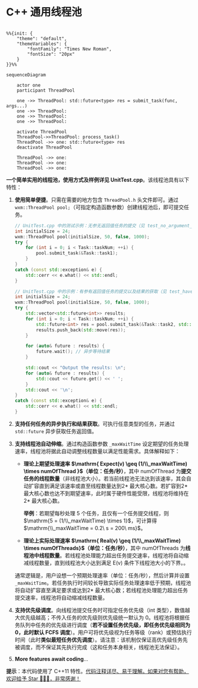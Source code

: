 # C++ 通用线程池

```mermaid

%%{init: {
    "theme": "default",
    "themeVariables": {
        "fontFamily": "Times New Roman",
        "fontSize": "20px"
    }
}}%%

sequenceDiagram
    
    actor one
    participant ThreadPool

    one ->> ThreadPool: std::future<type> res = submit_task(func, args...)
    one ->> ThreadPool:
    one ->> ThreadPool:
    one ->> ThreadPool:

    activate ThreadPool
    ThreadPool->>ThreadPool: process_task()
    ThreadPool ->> one: std::future<type> res
    deactivate ThreadPool

    ThreadPool ->> one:
    ThreadPool ->> one:
    ThreadPool ->> one:

```

**一个简单实用的线程池，使用方式及样例详见 UnitTest.cpp**。该线程池具有以下特性：

1. **使用简单便捷**。只需在需要的地方包含 `ThreadPool.h` 头文件即可。通过 `wxm::ThreadPool pool;`（可指定构造函数参数）创建线程池后，即可提交任务。

   ```C++
   // UnitTest.cpp 中的测试示例：无参无返回值任务的提交（见 test_no_argument_no_ret()）
   int initialSize = 24;
   wxm::ThreadPool pool(initialSize, 50, false, 1000);
   try {
       for (int i = 0; i < Task::taskNum; ++i) {
           pool.submit_task(&Task::task1);
       }
   }
   catch (const std::exception& e) {
       std::cerr << e.what() << std::endl;
   }
   
   // UnitTest.cpp 中的示例：有参有返回值任务的提交以及结果的获取（见 test_have_argument_have_ret()）
   int initialSize = 24;
   wxm::ThreadPool pool(initialSize, 50, false, 1000);
   try {
       std::vector<std::future<int>> results;
       for (int i = 0; i < Task::taskNum; ++i) {
           std::future<int> res = pool.submit_task(&Task::task2, std::ref(Task::num)); // 异步获取结果
           results.push_back(std::move(res));
       }
   
       for (auto& future : results) {
           future.wait(); // 异步等待结果
       }
   
       std::cout << "Output the results: \n";
       for (auto& future : results) {
           std::cout << future.get() << ' ';
       }
       std::cout << '\n';
   }
   catch (const std::exception& e) {
       std::cerr << e.what() << std::endl;
   }
   ```

2. **支持任何任务的异步执行和结果获取**。可执行任意类型的任务，并通过 `std::future` 异步获取任务返回值。

3. **支持线程池自动伸缩**。通过构造函数参数 `_maxWaitTime` 设定期望的任务处理速率，线程池将据此自动调整线程数量以满足性能需求。具体解释如下：

   - **理论上期望处理速率 $\mathrm{ Expect(v) \geq (1/\\_maxWaitTime) \times numOfThread }$（单位：任务/秒）**，其中 $\mathrm{numOfThread}$ 为**提交任务的线程数量**（非线程池大小）。若当前线程池无法达到该速率，其会自动扩容直到满足该速率或直至线程数量达到2* 最大核心数。若扩容到2* 最大核心数也达不到期望速率，此时属于硬件性能受限，线程池将维持在2* 最大核心数。

     **举例**：若期望每秒处理 5 个任务，且仅有一个任务提交线程，则 $\mathrm{5 = (1/\\_maxWaitTime) \times 1}$，可计算得 $\mathrm{\\_maxWaitTime = 0.2\ s = 200\ ms}$。

   - **理论上实际处理速率 $\mathrm{ Real(v) \geq (1/\\_maxWaitTime) \times numOfThreads}$（单位：任务/秒）**，其中 $\mathrm{numOfThreads}$ 为**线程池中线程数量**。若线程池处理能力超出任务提交速率，线程池将自动缩减线程数量，直到线程池大小达到满足 $\mathrm{E(v)}$ 条件下线程池大小的下界。。

   通常逻辑是，用户设想一个预期处理速率（单位：任务/秒），然后计算并设置 `_maxWaitTime`。若任务执行时间较长导致实际任务处理速率低于预期，线程池将自动扩容直至满足要求或达到2* 最大核心数；若线程池处理能力超出任务提交速率，线程池将自动缩减线程数量。

4. **支持优先级调度**。向线程池提交任务时可指定任务优先级（int 类型），数值越大优先级越高；不传入任务的优先级则优先级统一默认为 0。线程池将根据任务队列中任务的优先级进行调度（**若不设置任务优先级，即任务优先级相同为 0，此时默认 FCFS 调度**）。用户可将优先级视为任务等级（rank）或预估执行时间（此时**类似最短任务优先调度**）。请注意：该机制仅保证高优先级任务先被调度，而不保证其先执行完成（这和任务本身相关，线程池无法保证）。

5. **More features await coding**...

**提示**：本代码使用了 C++11 特性。<ins>代码注释详尽、易于理解。如果对您有帮助，欢迎给予 Star 🤞🤞🤞，非常感谢！</ins>
